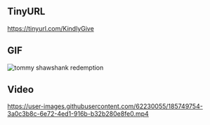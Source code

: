 ## TinyURL
https://tinyurl.com/KindlyGive

## GIF
![tommy shawshank redemption](https://user-images.githubusercontent.com/62230055/185749745-29cea816-1e36-40b0-8eab-86c840957b7d.gif)

## Video
https://user-images.githubusercontent.com/62230055/185749754-3a0c3b8c-6e72-4ed1-916b-b32b280e8fe0.mp4

